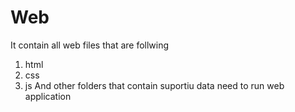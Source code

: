 # Web
It contain all web files that are follwing
1. html
2. css
3. js
And other folders that contain suportiu data need to run web application
